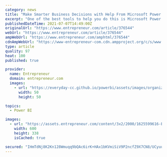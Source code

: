 ```yaml
---
category: news
title: "Make Smarter Business Decisions with Help From Microsoft Power BI"
excerpt: "One of the best tools to help you do this is Microsoft Power BI. Learn how to leverage this powerful software in The Complete 2021 Microsoft Power BI Super Bundle. This nine-course bundle takes a comprehensive, beginner-friendly approach to Microsoft BI."
publishedDateTime: 2021-07-07T14:49:00Z
originalUrl: "https://www.entrepreneur.com/article/376544"
webUrl: "https://www.entrepreneur.com/article/376544"
ampWebUrl: "https://www.entrepreneur.com/amphtml/376544"
cdnAmpWebUrl: "https://www-entrepreneur-com.cdn.ampproject.org/c/s/www.entrepreneur.com/amphtml/376544"
type: article
quality: 97
heat: 100
published: true

provider:
  name: Entrepreneur
  domain: entrepreneur.com
  images:
    - url: "https://everyday-cc.github.io/powerbi/assets/images/organizations/entrepreneur.com-50x50.jpg"
      width: 50
      height: 50

topics:
  - Power BI

images:
  - url: "https://assets.entrepreneur.com/content/3x2/2000/1625599616-Ent-BizIntelligence.jpg?width=600&crop=16:9"
    width: 600
    height: 338
    isCached: true

secured: "IHmTdNj8K2Kn128Wmuqq9bQAc6irK+HAx1bKVmiSiV9P2ncfZ9X7CN8/UCyuu0kANijB2m7AGUS7Tz5Y/47Mesq5FXFxQyKdp9unM2lYDk5zcpLBsk5jiMZjTXERTy2ntXlHuw8GPWc9dUFSB81rBuVf9c1YqOOaZ1EzWH3u/loXvO1MOQcwUq+izK1Udreiuamz0gijBqCF7w5RIXY7Z3eWSuuVW35hLkwARPdF2ooK4i8SUBFr+Eni8H6K7XAU+lTnpARcicerIYGde90rSVKYlqFV+KAZ3NtuJNN6mrkkNDrqHkvsxdffkea/kxMl9XdPCgEFVujHYfLWb6NfzcoNzs6I4gZmge+8/ALjfNw=;F6ff+UOSzoe4ODMGRyJZHQ=="
---
```


